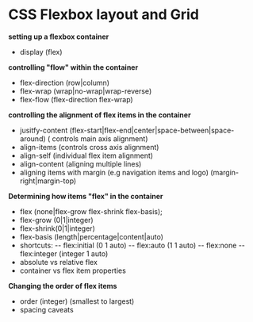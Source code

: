 # CSS Flexbox layout and Grid

**setting up a flexbox container**
 - display (flex)

**controlling "flow" within the container**
 - flex-direction (row|column)
 - flex-wrap (wrap|no-wrap|wrap-reverse)
 - flex-flow (flex-direction flex-wrap)
 
**controlling the alignment of flex items in the container**
 - jusitfy-content (flex-start|flex-end|center|space-between|space-around) ( controls main axis alignment)
 - align-items (controls cross axis alignment)
 - align-self (individual flex item alignment)
 - align-content (aligning multiple lines)
 - aligning items with margin (e.g navigation items and logo) (margin-right|margin-top)

 **Determining how items "flex" in the container**
 - flex (none|flex-grow flex-shrink flex-basis);
 - flex-grow (0|1|integer)
 - flex-shrink(0|1|integer)
 - flex-basis (length|percentage|content|auto)
 - shortcuts:
    -- flex:initial (0 1 auto)
    -- flex:auto (1 1 auto)
    -- flex:none
    -- flex:integer (integer 1 auto)
 - absolute vs relative flex
 - container vs flex item properties

 **Changing the order of flex items**
 - order (integer) (smallest to largest)
 - spacing caveats
